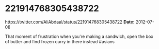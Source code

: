 # 221914768305438722
https://twitter.com/AliAbdaal/status/221914768305438722
**Date:** 2012-07-08

That moment of frustration when you're making a sandwich, open the box of butter and find frozen curry in there instead #asians
